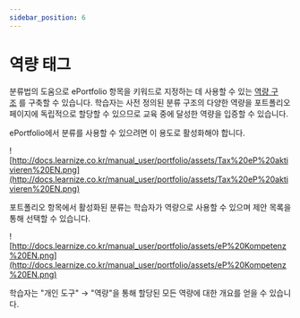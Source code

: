 ```yaml
---
sidebar_position: 6
---
```


# 역량 태그

분류법의 도움으로 ePortfolio 항목을 키워드로 지정하는 데 사용할 수 있는 [역량 구조](http://docs.learnize.co.kr/manual_user/portfolio/Competences_tags/Modules%EF%B9%95+Taxonomy.html#Modules%3ATaxonomy-_eP_taxonomy_kompetenz) 를 구축할 수 있습니다. 학습자는 사전 정의된 분류 구조의 다양한 역량을 포트폴리오 페이지에 독립적으로 할당할 수 있으므로 교육 중에 달성한 역량을 입증할 수 있습니다.

ePortfolio에서 분류를 사용할 수 있으려면 이 용도로 활성화해야 합니다.

![http://docs.learnize.co.kr/manual_user/portfolio/assets/Tax%20eP%20aktivieren%20EN.png](http://docs.learnize.co.kr/manual_user/portfolio/assets/Tax%20eP%20aktivieren%20EN.png)

포트폴리오 항목에서 활성화된 분류는 학습자가 역량으로 사용할 수 있으며 제안 목록을 통해 선택할 수 있습니다.

![http://docs.learnize.co.kr/manual_user/portfolio/assets/eP%20Kompetenz%20EN.png](http://docs.learnize.co.kr/manual_user/portfolio/assets/eP%20Kompetenz%20EN.png)

학습자는 "개인 도구" → "역량"을 통해 할당된 모든 역량에 대한 개요를 얻을 수 있습니다.